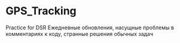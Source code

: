 # GPS_Tracking
Practice for DSR
Ежедневные обновления, насущные проблемы в комментариях к коду, странные решения обычных задач
